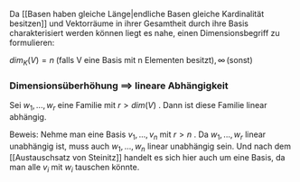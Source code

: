 Da [[Basen haben gleiche Länge|endliche Basen gleiche Kardinalität besitzen]] und Vektorräume in ihrer Gesamtheit durch ihre Basis charakterisiert werden können liegt es nahe, einen Dimensionsbegriff zu formulieren:

$dim_K(V) = n \; \text{(falls V eine Basis mit n Elementen besitzt)}, \infty \, \text{(sonst)}$ 

### Dimensionsüberhöhung $\implies$ lineare Abhängigkeit
Sei $w_1, ..., w_r$ eine Familie mit $r > dim(V)$ . Dann ist diese Familie linear abhängig.

Beweis:
	Nehme man eine Basis $v_1, ..., v_n$ mit $r > n$ .
	Da $w_1, ..., w_r$ linear unabhängig ist, muss auch $w_1, ..., w_n$ linear unabhängig sein. Und nach dem [[Austauschsatz von Steinitz]] handelt es sich hier auch um eine Basis, da man alle $v_i$ mit $w_i$ tauschen könnte. 